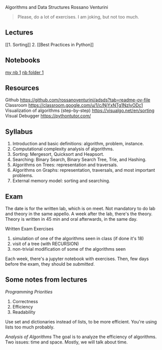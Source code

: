 Algorithms and Data Structures
Rossano Venturini

> Please, do a lot of exercises.
> I am joking, but not too much.

## Lectures
[[1. Sorting]]
2. [[Best Practices in Python]]


## Notebooks
[my nb 1](file:///Users/pietro/_DS/ALGO/adsds/Lab_copy/Lecture_01/L01_Basic_Sorting_no_sols.ipynb)
[nb folder 1](folder:///Users/pietro/_DS/ALGO/adsds/Lab_copy/Lecture_01/)







## Resources
Github
https://github.com/rossanoventurini/adsds?tab=readme-ov-file
Classroom
https://classroom.google.com/u/1/c/NjYxNTg1NzIyODc1
Visualization of algorithms (step-by-step)
https://visualgo.net/en/sorting
Visual Debugger
https://pythontutor.com/

## Syllabus
1. Introduction and basic definitions: algorithm, problem, instance.
2. Computational complexity analysis of algorithms.
3. Sorting: Mergesort, Quicksort and Heapsort.
4. Searching: Binary Search, Binary Search Tree, Trie, and Hashing.
5. Algorithms on Trees: representation and traversals.
6. Algorithms on Graphs: representation, traversals, and most important problems.
7. External memory model: sorting and searching.

## Exam
The date is for the written lab, which is on meet.
Not mandatory to do lab and theory in the same appello.
A week after the lab, there's the theory.
Theory is written in 45 min and oral afterwards, in the same day.

Written Exam Exercises
1. simulation of one of the algorithms seen in class (if done it's 18)
2. visit of a tree (with RECURSION)
3. non-trivial modification of some of the algorithms seen

Each week, there's a jupyter notebook with exercises.
Then, few days before the exam, they should be *submitted*.

## Some notes from lectures
*Programming Priorities*
1. Correctness
2. Efficiency
3. Readability

Use set and dictionaries instead of lists, to be more efficient.
You're using lists too much probably.

*Analysis of Algorithms*
The goal is to analyze the efficiency of algorithms.
Two issues: time and space.
Mostly, we will talk about time.


